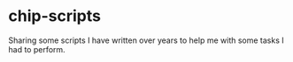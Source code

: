 # chip-scripts
Sharing some scripts I have written over years to help me with some tasks I had to perform. 
